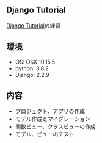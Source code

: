 ## Django Tutorial
[Django Tutorial](https://docs.djangoproject.com/ja/2.2/intro/tutorial01/)の練習

## 環境
- OS: OSX 10.15.5
- python: 3.8.2
- Django: 2.2.9

## 内容
- プロジェクト、アプリの作成
- モデル作成とマイグレーション
- 関数ビュー、クラスビューの作成
- モデル、ビューのテスト
